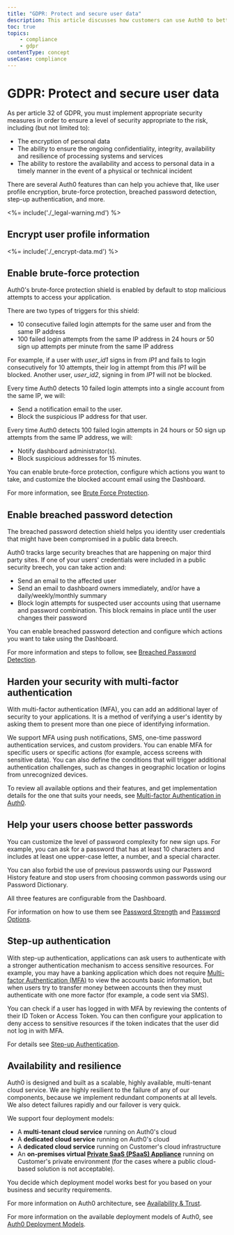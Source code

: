 ```yaml
---
title: "GDPR: Protect and secure user data"
description: This article discusses how customers can use Auth0 to better protect and secure their user's personal data
toc: true
topics:
    - compliance
    - gdpr
contentType: concept
useCase: compliance
---
```

# GDPR: Protect and secure user data

As per article 32 of GDPR, you must implement appropriate security measures in order to ensure a level of security appropriate to the risk, including (but not limited to):

- Τhe encryption of personal data
- Τhe ability to ensure the ongoing confidentiality, integrity, availability and resilience of processing systems and services
- Τhe ability to restore the availability and access to personal data in a timely manner in the event of a physical or technical incident

There are several Auth0 features than can help you achieve that, like user profile encryption, brute-force protection, breached password detection, step-up authentication, and more.

<%= include('./_legal-warning.md') %>

## Encrypt user profile information

<%= include('./_encrypt-data.md') %>

## Enable brute-force protection

Auth0's brute-force protection shield is enabled by default to stop malicious attempts to access your application. 

There are two types of triggers for this shield:

* 10 consecutive failed login attempts for the same user and from the same IP address
* 100 failed login attempts from the same IP address in 24 hours *or* 50 sign up attempts per minute from the same IP address

For example, if a user with *user_id1* signs in from *IP1* and fails to login consecutively for 10 attempts, their log in attempt from this *IP1* will be blocked. Another user, *user_id2*, signing in from *IP1* will not be blocked.

Every time Auth0 detects 10 failed login attempts into a single account from the same IP, we will:

- Send a notification email to the user.
- Block the suspicious IP address for that user.

Every time Auth0 detects 100 failed login attempts in 24 hours or 50 sign up attempts from the same IP address, we will:

- Notify dashboard administrator(s).
- Block suspicious addresses for 15 minutes.

You can enable brute-force protection, configure which actions you want to take, and customize the blocked account email using the Dashboard. 

For more information, see [Brute Force Protection](/anomaly-detection#brute-force-protection).  

## Enable breached password detection

The breached password detection shield helps you identity user credentials that might have been compromised in a public data breech. 

Auth0 tracks large security breaches that are happening on major third party sites. If one of your users' credentials were included in a public security breech, you can take action and:

- Send an email to the affected user
- Send an email to dashboard owners immediately, and/or have a daily/weekly/monthly summary
- Block login attempts for suspected user accounts using that username and password combination. This block remains in place until the user changes their password

You can enable breached password detection and configure which actions you want to take using the Dashboard. 

For more information and steps to follow, see [Breached Password Detection](/anomaly-detection#breached-password-detection).

## Harden your security with multi-factor authentication

With multi-factor authentication (MFA), you can add an additional layer of security to your applications. It is a method of verifying a user's identity by asking them to present more than one piece of identifying information.

We support MFA using push notifications, SMS, one-time password authentication services, and custom providers. You can enable MFA for specific users or specific actions (for example, access screens with sensitive data). You can also define the conditions that will trigger additional authentication challenges, such as changes in geographic location or logins from unrecognized devices.

To review all available options and their features, and get implementation details for the one that suits your needs, see [Multi-factor Authentication in Auth0](/multifactor-authentication).

## Help your users choose better passwords

You can customize the level of password complexity for new sign ups. For example, you can ask for a password that has at least 10 characters and includes at least one upper-case letter, a number, and a special character.

You can also forbid the use of previous passwords using our Password History feature and stop users from choosing common passwords using our Password Dictionary.

All three features are configurable from the Dashboard. 

For information on how to use them see [Password Strength](/connections/database/password-strength) and [Password Options](/connections/database/password-options).

## Step-up authentication

With step-up authentication, applications can ask users to authenticate with a stronger authentication mechanism to access sensitive resources. For example, you may have a banking application which does not require [Multi-factor Authentication (MFA)](/multifactor-authentication) to view the accounts basic information, but when users try to transfer money between accounts then they must authenticate with one more factor (for example, a code sent via SMS).

You can check if a user has logged in with MFA by reviewing the contents of their ID Token or Access Token. You can then configure your application to deny access to sensitive resources if the token indicates that the user did not log in with MFA.

For details see [Step-up Authentication](/multifactor-authentication/developer/step-up-authentication).

## Availability and resilience

Auth0 is designed and built as a scalable, highly available, multi-tenant cloud service. We are highly resilient to the failure of any of our components, because we  implement redundant components at all levels. We also detect failures rapidly and our failover is very quick. 

We support four deployment models:

- A **multi-tenant cloud service** running on Auth0's cloud
- A **dedicated cloud service** running on Auth0's cloud
- A **dedicated cloud service** running on Customer's cloud infrastructure
- An **on-premises virtual [Private SaaS (PSaaS) Appliance](/appliance)** running on Customer's private environment (for the cases where a public cloud-based solution is not acceptable).

You decide which deployment model works best for you based on your business and security requirements.

For more information on Auth0 architecture, see [Availability & Trust](https://auth0.com/availability-trust).

For more information on the available deployment models of Auth0, see [Auth0 Deployment Models](/getting-started/deployment-models).
